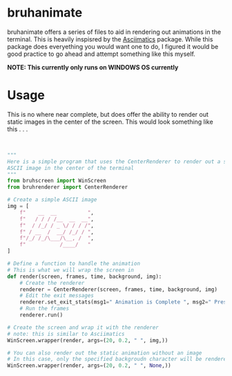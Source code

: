 # bruhanimate
bruhanimate offers a series of files to aid in rendering out animations in the terminal. This is heavily inspisred by the <a href="https://github.com/peterbrittain/asciimatics">Asciimatics</a> package. While this package does everyething you would want one to do, I figured it would be good practice to go ahead and attempt something like this myself.

**NOTE: This currently only runs on WINDOWS OS currently**

# Usage
This is no where near complete, but does offer the ability to render out static images in the center of the screen. This would look something like this . . . <br/><br/>
```py

"""
Here is a simple program that uses the CenterRenderer to render out a static
ASCII image in the center of the terminal
"""
from bruhscreen import WinScreen
from bruhrenderer import CenterRenderer

# Create a simple ASCII image
img = [
    f"    __  __          ",
    f"   / / / /__  __  __",
    f"  / /_/ / _ \/ / / /",
    f" / __  /  __/ /_/ / ",
    f"/_/ /_/\___/\__, /  ",
    f"           /____/   "
]

# Define a function to handle the animation
# This is what we will wrap the screen in
def render(screen, frames, time, background, img):
    # Create the renderer
    renderer = CenterRenderer(screen, frames, time, background, img)
    # Edit the exit messages
    renderer.set_exit_stats(msg1=" Animation is Complete ", msg2=" Press [Enter] to Exit ", wipe=False)
    # Run the frames
    renderer.run()

# Create the screen and wrap it with the renderer
# note: this is similar to Asciimatics
WinScreen.wrapper(render, args=(20, 0.2, " ", img,))

# You can also render out the static animation without an image
# In this case, only the specified backgroudn character will be rendered
WinScreen.wrapper(render, args=(20, 0.2, " ", None,))

```
